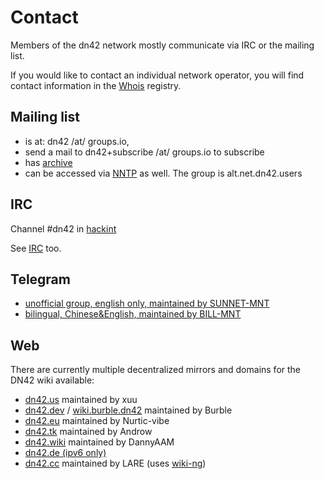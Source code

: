 # Contact

Members of the dn42 network mostly communicate via IRC or the mailing list.

If you would like to contact an individual network operator, you will find contact information in the [Whois](/services/Whois) registry.

## Mailing list

* is at: dn42 /at/ groups.io,
* send a mail to dn42+subscribe /at/ groups.io to subscribe
* has [archive](https://groups.io/g/dn42)
* can be accessed via [NNTP](/services/News) as well. The group is alt.net.dn42.users

## IRC

Channel #dn42 in [hackint](http://www.hackint.eu/)

See [IRC](/services/IRC) too.

## Telegram

* [unofficial group, english only, maintained by SUNNET-MNT](https://t.me/dn42dn42)
* [bilingual, Chinese&English, maintained by BILL-MNT](https://t.me/Dn42Chat)

## Web

There are currently multiple decentralized mirrors and domains for the DN42 wiki available:

 * [dn42.us](https://wiki.dn42.us) maintained by xuu
 * [dn42.dev](https://dn42.dev) / [wiki.burble.dn42](https://wiki.burble.dn42) maintained by Burble
 * [dn42.eu](https://dn42.eu) maintained by Nurtic-vibe
 * [dn42.tk](https://dn42.tk) maintained by Androw
 * [dn42.wiki](https://dn42.wiki) maintained by DannyAAM
 * [dn42.de (ipv6 only)](https://dn42.de)
 * [dn42.cc](https://dn42.cc) maintained by LARE (uses [wiki-ng](https://git.dn42.dev/wiki/wiki-ng))
